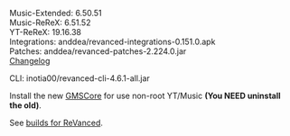 Music-Extended: 6.50.51  
Music-ReReX: 6.51.52  
YT-ReReX: 19.16.38  
Integrations: anddea/revanced-integrations-0.151.0.apk  
Patches: anddea/revanced-patches-2.224.0.jar  
[Changelog](https://github.com/anddea/revanced-patches/releases/tag/v2.224.0)

CLI: inotia00/revanced-cli-4.6.1-all.jar    

Install the new [GMSCore](https://github.com/ReVanced/GmsCore/releases/latest) for use non-root YT/Music **(You NEED uninstall the old)**.  

See [builds for ReVanced](https://github.com/kevinr99089/ReVanced.Builder/releases).  
